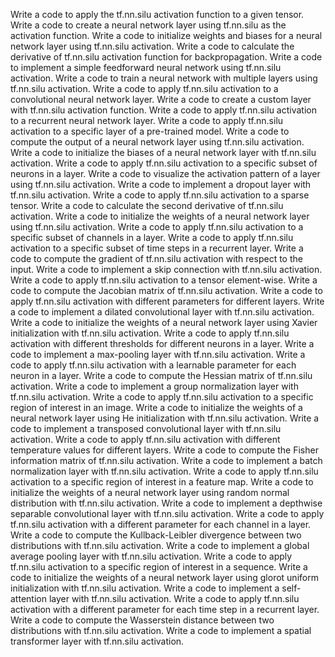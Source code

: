 Write a code to apply the tf.nn.silu activation function to a given tensor.
Write a code to create a neural network layer using tf.nn.silu as the activation function.
Write a code to initialize weights and biases for a neural network layer using tf.nn.silu activation.
Write a code to calculate the derivative of tf.nn.silu activation function for backpropagation.
Write a code to implement a simple feedforward neural network using tf.nn.silu activation.
Write a code to train a neural network with multiple layers using tf.nn.silu activation.
Write a code to apply tf.nn.silu activation to a convolutional neural network layer.
Write a code to create a custom layer with tf.nn.silu activation function.
Write a code to apply tf.nn.silu activation to a recurrent neural network layer.
Write a code to apply tf.nn.silu activation to a specific layer of a pre-trained model.
Write a code to compute the output of a neural network layer using tf.nn.silu activation.
Write a code to initialize the biases of a neural network layer with tf.nn.silu activation.
Write a code to apply tf.nn.silu activation to a specific subset of neurons in a layer.
Write a code to visualize the activation pattern of a layer using tf.nn.silu activation.
Write a code to implement a dropout layer with tf.nn.silu activation.
Write a code to apply tf.nn.silu activation to a sparse tensor.
Write a code to calculate the second derivative of tf.nn.silu activation.
Write a code to initialize the weights of a neural network layer using tf.nn.silu activation.
Write a code to apply tf.nn.silu activation to a specific subset of channels in a layer.
Write a code to apply tf.nn.silu activation to a specific subset of time steps in a recurrent layer.
Write a code to compute the gradient of tf.nn.silu activation with respect to the input.
Write a code to implement a skip connection with tf.nn.silu activation.
Write a code to apply tf.nn.silu activation to a tensor element-wise.
Write a code to compute the Jacobian matrix of tf.nn.silu activation.
Write a code to apply tf.nn.silu activation with different parameters for different layers.
Write a code to implement a dilated convolutional layer with tf.nn.silu activation.
Write a code to initialize the weights of a neural network layer using Xavier initialization with tf.nn.silu activation.
Write a code to apply tf.nn.silu activation with different thresholds for different neurons in a layer.
Write a code to implement a max-pooling layer with tf.nn.silu activation.
Write a code to apply tf.nn.silu activation with a learnable parameter for each neuron in a layer.
Write a code to compute the Hessian matrix of tf.nn.silu activation.
Write a code to implement a group normalization layer with tf.nn.silu activation.
Write a code to apply tf.nn.silu activation to a specific region of interest in an image.
Write a code to initialize the weights of a neural network layer using He initialization with tf.nn.silu activation.
Write a code to implement a transposed convolutional layer with tf.nn.silu activation.
Write a code to apply tf.nn.silu activation with different temperature values for different layers.
Write a code to compute the Fisher information matrix of tf.nn.silu activation.
Write a code to implement a batch normalization layer with tf.nn.silu activation.
Write a code to apply tf.nn.silu activation to a specific region of interest in a feature map.
Write a code to initialize the weights of a neural network layer using random normal distribution with tf.nn.silu activation.
Write a code to implement a depthwise separable convolutional layer with tf.nn.silu activation.
Write a code to apply tf.nn.silu activation with a different parameter for each channel in a layer.
Write a code to compute the Kullback-Leibler divergence between two distributions with tf.nn.silu activation.
Write a code to implement a global average pooling layer with tf.nn.silu activation.
Write a code to apply tf.nn.silu activation to a specific region of interest in a sequence.
Write a code to initialize the weights of a neural network layer using glorot uniform initialization with tf.nn.silu activation.
Write a code to implement a self-attention layer with tf.nn.silu activation.
Write a code to apply tf.nn.silu activation with a different parameter for each time step in a recurrent layer.
Write a code to compute the Wasserstein distance between two distributions with tf.nn.silu activation.
Write a code to implement a spatial transformer layer with tf.nn.silu activation.